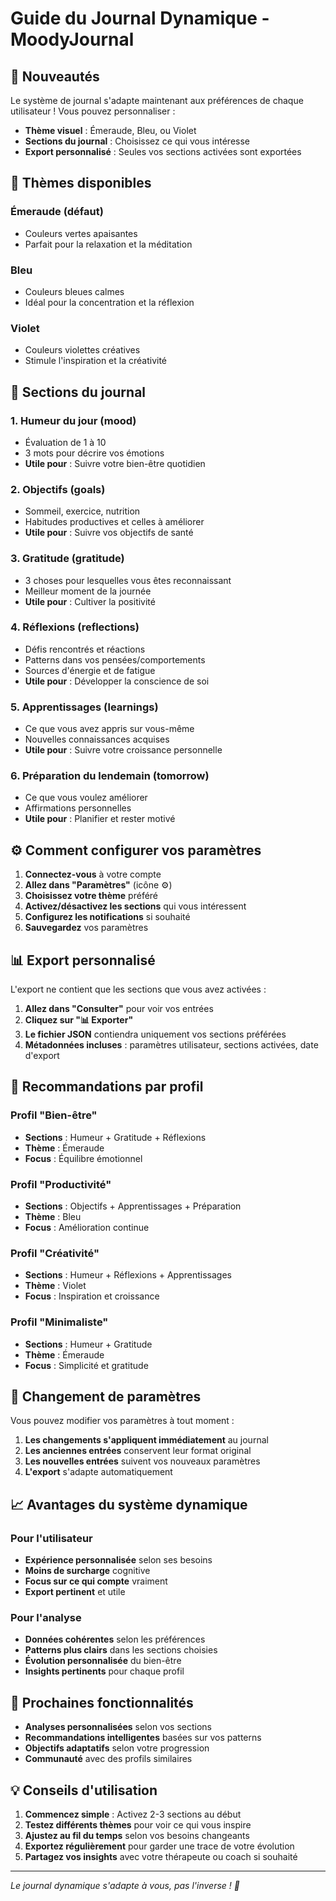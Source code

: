 # Guide du Journal Dynamique - MoodyJournal

## 🌟 Nouveautés

Le système de journal s'adapte maintenant aux préférences de chaque utilisateur ! Vous pouvez personnaliser :

- **Thème visuel** : Émeraude, Bleu, ou Violet
- **Sections du journal** : Choisissez ce qui vous intéresse
- **Export personnalisé** : Seules vos sections activées sont exportées

## 🎨 Thèmes disponibles

### Émeraude (défaut)
- Couleurs vertes apaisantes
- Parfait pour la relaxation et la méditation

### Bleu
- Couleurs bleues calmes
- Idéal pour la concentration et la réflexion

### Violet
- Couleurs violettes créatives
- Stimule l'inspiration et la créativité

## 📝 Sections du journal

### 1. Humeur du jour (mood)
- Évaluation de 1 à 10
- 3 mots pour décrire vos émotions
- **Utile pour** : Suivre votre bien-être quotidien

### 2. Objectifs (goals)
- Sommeil, exercice, nutrition
- Habitudes productives et celles à améliorer
- **Utile pour** : Suivre vos objectifs de santé

### 3. Gratitude (gratitude)
- 3 choses pour lesquelles vous êtes reconnaissant
- Meilleur moment de la journée
- **Utile pour** : Cultiver la positivité

### 4. Réflexions (reflections)
- Défis rencontrés et réactions
- Patterns dans vos pensées/comportements
- Sources d'énergie et de fatigue
- **Utile pour** : Développer la conscience de soi

### 5. Apprentissages (learnings)
- Ce que vous avez appris sur vous-même
- Nouvelles connaissances acquises
- **Utile pour** : Suivre votre croissance personnelle

### 6. Préparation du lendemain (tomorrow)
- Ce que vous voulez améliorer
- Affirmations personnelles
- **Utile pour** : Planifier et rester motivé

## ⚙️ Comment configurer vos paramètres

1. **Connectez-vous** à votre compte
2. **Allez dans "Paramètres"** (icône ⚙️)
3. **Choisissez votre thème** préféré
4. **Activez/désactivez les sections** qui vous intéressent
5. **Configurez les notifications** si souhaité
6. **Sauvegardez** vos paramètres

## 📊 Export personnalisé

L'export ne contient que les sections que vous avez activées :

1. **Allez dans "Consulter"** pour voir vos entrées
2. **Cliquez sur "📊 Exporter"**
3. **Le fichier JSON** contiendra uniquement vos sections préférées
4. **Métadonnées incluses** : paramètres utilisateur, sections activées, date d'export

## 🎯 Recommandations par profil

### Profil "Bien-être"
- **Sections** : Humeur + Gratitude + Réflexions
- **Thème** : Émeraude
- **Focus** : Équilibre émotionnel

### Profil "Productivité"
- **Sections** : Objectifs + Apprentissages + Préparation
- **Thème** : Bleu
- **Focus** : Amélioration continue

### Profil "Créativité"
- **Sections** : Humeur + Réflexions + Apprentissages
- **Thème** : Violet
- **Focus** : Inspiration et croissance

### Profil "Minimaliste"
- **Sections** : Humeur + Gratitude
- **Thème** : Émeraude
- **Focus** : Simplicité et gratitude

## 🔄 Changement de paramètres

Vous pouvez modifier vos paramètres à tout moment :

1. **Les changements s'appliquent immédiatement** au journal
2. **Les anciennes entrées** conservent leur format original
3. **Les nouvelles entrées** suivent vos nouveaux paramètres
4. **L'export** s'adapte automatiquement

## 📈 Avantages du système dynamique

### Pour l'utilisateur
- **Expérience personnalisée** selon ses besoins
- **Moins de surcharge** cognitive
- **Focus sur ce qui compte** vraiment
- **Export pertinent** et utile

### Pour l'analyse
- **Données cohérentes** selon les préférences
- **Patterns plus clairs** dans les sections choisies
- **Évolution personnalisée** du bien-être
- **Insights pertinents** pour chaque profil

## 🚀 Prochaines fonctionnalités

- **Analyses personnalisées** selon vos sections
- **Recommandations intelligentes** basées sur vos patterns
- **Objectifs adaptatifs** selon votre progression
- **Communauté** avec des profils similaires

## 💡 Conseils d'utilisation

1. **Commencez simple** : Activez 2-3 sections au début
2. **Testez différents thèmes** pour voir ce qui vous inspire
3. **Ajustez au fil du temps** selon vos besoins changeants
4. **Exportez régulièrement** pour garder une trace de votre évolution
5. **Partagez vos insights** avec votre thérapeute ou coach si souhaité

---

*Le journal dynamique s'adapte à vous, pas l'inverse ! 🌱*
